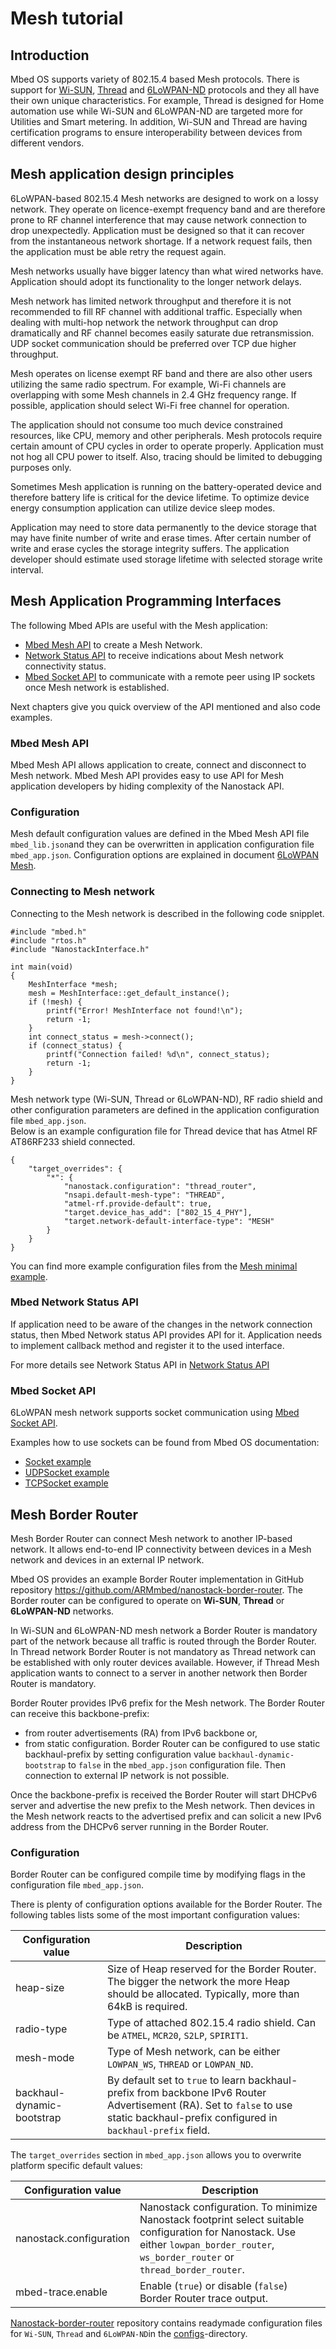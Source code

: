 <h1 id="mesh-tutorial">Mesh tutorial</h1>

## Introduction

Mbed OS supports variety of 802.15.4 based Mesh protocols. There is support for [Wi-SUN](../reference/wisun-tech.html), [Thread](../reference/thread-tech.html) and [6LoWPAN-ND](../reference/6LoWPAN-ND-tech.html) protocols and they all have their own unique characteristics. For example, Thread is designed for Home automation use while Wi-SUN and 6LoWPAN-ND are targeted more for Utilities and Smart metering. In addition, Wi-SUN and Thread are having certification programs to ensure interoperability between devices from different vendors.


## Mesh application design principles

6LoWPAN-based 802.15.4 Mesh networks are designed to work on a lossy network. They operate on licence-exempt frequency band and are therefore prone to RF channel interference that may cause network connection to drop unexpectedly. Application must be designed so that it can recover from the instantaneous network shortage. If a network request fails, then the application must be able retry the request again.

Mesh networks usually have bigger latency than what wired networks have. Application should adopt its functionality to the longer network delays.

Mesh network has limited network throughput and therefore it is not recommended to fill RF channel with additional traffic. Especially when dealing with multi-hop network the network throughput can drop dramatically and RF channel becomes easily saturate due retransmission. UDP socket communication should be preferred over TCP due higher throughput.

Mesh operates on license exempt RF band and there are also other users utilizing the same radio spectrum. For example, Wi-Fi channels are overlapping with some Mesh channels in 2.4 GHz frequency range. If possible, application should select Wi-Fi free channel for operation.

The application should not consume too much device constrained resources, like CPU, memory and other peripherals. Mesh protocols require certain amount of CPU cycles in order to operate properly. Application must not hog all CPU power to itself. Also, tracing should be limited to debugging purposes only.

Sometimes Mesh application is running on the battery-operated device and therefore battery life is critical for the device lifetime. To optimize device energy consumption application can utilize device sleep modes. 

Application may need to store data permanently to the device storage that may have finite number of write and erase times. After certain number of write and erase cycles the storage integrity suffers. The application developer should estimate used storage lifetime with selected storage write interval.


## Mesh Application Programming Interfaces

The following Mbed APIs are useful with the Mesh application:

* [Mbed Mesh API](../apis/mesh-api.html) to create a Mesh Network. 
* [Network Status API](../apis/network-status.html) to receive indications about Mesh network connectivity status. 
* [Mbed Socket API](../apis/socket.html) to communicate with a remote peer using IP sockets once Mesh network is established.

Next chapters give you quick overview of the API mentioned and also code examples.

### Mbed Mesh API
Mbed Mesh API allows application to create, connect and disconnect to Mesh network. Mbed Mesh API provides easy to use API for Mesh application developers by hiding complexity of the Nanostack API.

### Configuration
Mesh default configuration values are defined in the Mbed Mesh API file `mbed_lib.json`and they can be overwritten in application configuration file `mbed_app.json`. Configuration options are explained in document [6LoWPAN Mesh](../reference/configuration-mesh.html).

### Connecting to Mesh network

Connecting to the Mesh network is described in the following code snipplet.

    #include "mbed.h"
    #include "rtos.h"
    #include "NanostackInterface.h"
    
    int main(void)
    {
        MeshInterface *mesh;
        mesh = MeshInterface::get_default_instance();
        if (!mesh) {
            printf("Error! MeshInterface not found!\n");
            return -1;
        }
        int connect_status = mesh->connect();
        if (connect_status) {
            printf("Connection failed! %d\n", connect_status);
            return -1;
        }
    }

Mesh network type (Wi-SUN, Thread or 6LoWPAN-ND), RF radio shield and other configuration parameters are defined in the application configuration file `mbed_app.json`.  
Below is an example configuration file for Thread device that has Atmel RF AT86RF233 shield connected.

    {
        "target_overrides": {
            "*": {
                "nanostack.configuration": "thread_router",
                "nsapi.default-mesh-type": "THREAD",
                "atmel-rf.provide-default": true,
                "target.device_has_add": ["802_15_4_PHY"],
                "target.network-default-interface-type": "MESH"
            }
        }
    }


You can find more example configuration files from the [Mesh minimal example](https://github.com/ARMmbed/mbed-os-example-mesh-minimal).

### Mbed Network Status API
If application need to be aware of the changes in the network connection status, then Mbed Network status API provides API for it. Application needs to implement callback method and register it to the used interface.

For more details see Network Status API in [Network Status API](../apis/network-status.html)

### Mbed Socket API

6LoWPAN mesh network supports socket communication using [Mbed Socket API](../apis/socket.html). 

Examples how to use sockets can be found from Mbed OS documentation: 

* [Socket example](../apis/socket.html#socket-example)
* [UDPSocket example](../apis/udpsocket.html#udpsocket-example)
* [TCPSocket example](../apis/tcpsocket.html#tcpsocket-example)


## Mesh Border Router

Mesh Border Router can connect Mesh network to another IP-based network. It allows end-to-end IP connectivity between devices in a Mesh network and devices in an external IP network.

Mbed OS provides an example Border Router implementation in GitHub repository https://github.com/ARMmbed/nanostack-border-router. The Border router can be configured to operate on **Wi-SUN**, **Thread** or **6LoWPAN-ND** networks.

In Wi-SUN and 6LoWPAN-ND mesh network a Border Router is mandatory part of the network because all traffic is routed through the Border Router. In Thread network Border Router is not mandatory as Thread network can be established with only router devices available. However, if Thread Mesh application wants to connect to a server in another network then Border Router is mandatory.

Border Router provides IPv6 prefix for the Mesh network. The Border Router can receive this backbone-prefix:

 * from router advertisements (RA) from IPv6 backbone or,
 * from static configuration. Border Router can be configured to use static backhaul-prefix by setting configuration value `backhaul-dynamic-bootstrap` to `false` in the `mbed_app.json` configuration file. Then connection to external IP network is not possible.

Once the backbone-prefix is received the Border Router will start DHCPv6 server and advertise the new prefix to the Mesh network. Then devices in the Mesh network reacts to the advertised prefix and can solicit a new IPv6 address from the DHCPv6 server running in the Border Router.

### Configuration

Border Router can be configured compile time by modifying flags in the configuration file `mbed_app.json`. 

There is plenty of configuration options available for the Border Router. The following tables lists some of the most important configuration values:

| Configuration value | Description |
|--------------------------------|-------------------|
| heap-size                | Size of Heap reserved for the Border Router. The bigger the network the more Heap should be allocated. Typically, more than 64kB is required. |
| radio-type               | Type of attached 802.15.4 radio shield. Can be `ATMEL`, `MCR20`, `S2LP`, `SPIRIT1`. |
| mesh-mode           | Type of Mesh network, can be either `LOWPAN_WS`, `THREAD` or `LOWPAN_ND`. |
| backhaul-dynamic-bootstrap | By default set to `true` to learn backhaul-prefix from backbone IPv6 Router Advertisement (RA). Set to `false` to use static backhaul-prefix configured in `backhaul-prefix` field. |

The `target_overrides` section in `mbed_app.json` allows you to overwrite platform specific default values:

| Configuration value      | Description |
|------------------------------------|-------------------|
| nanostack.configuration  | Nanostack configuration. To minimize Nanostack footprint select suitable configuration for Nanostack.  Use either `lowpan_border_router`, `ws_border_router` or `thread_border_router`. |
| mbed-trace.enable        | Enable (`true`) or disable (`false`) Border Router trace output. |

[Nanostack-border-router](https://github.com/ARMmbed/nanostack-border-router) repository contains readymade configuration files for `Wi-SUN`, `Thread` and `6LoWPAN-ND`in the [configs](https://github.com/ARMmbed/nanostack-border-router/tree/master/configs)-directory.

 

